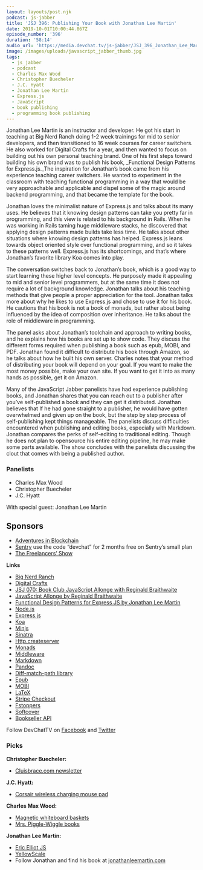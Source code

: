 ```yaml
---
layout: layouts/post.njk
podcast: js-jabber
title: 'JSJ 396: Publishing Your Book with Jonathan Lee Martin'
date: 2019-10-01T10:00:44.867Z
episode_number: '396'
duration: '58:14'
audio_url: 'https://media.devchat.tv/js-jabber/JSJ_396_Jonathan_Lee_Martin.mp3'
image: /images/uploads/javascript_jabber_thumb.jpg
tags:
  - js_jabber
  - podcast
  - Charles Max Wood
  - Christopher Buecheler
  - J.C. Hyatt
  - Jonathan Lee Martin
  - Express.js
  - JavaScript
  - book publishing
  - programming book publishing
---
```

Jonathan Lee Martin is an instructor and developer. He got his start in teaching at Big Nerd Ranch doing 1-2 week trainings for mid to senior developers, and then transitioned to 16 week courses for career switchers. He also worked for Digital Crafts for a year, and then wanted to focus on building out his own personal teaching brand. One of his first steps toward building his own brand was to publish his book, _Functional Design Patterns for Express.js._The inspiration for Jonathan’s book came from his experience teaching career switchers. He wanted to experiment in the classroom with teaching functional programming in a way that would be very approachable and applicable and dispel some of the magic around backend programming, and that became the template for the book. 

Jonathan loves the minimalist nature of Express.js and talks about its many uses. He believes that it knowing design patterns can take you pretty far in programming, and this view is related to his background in Rails. When he was working in Rails taming huge middleware stacks, he discovered that applying design patterns made builds take less time. He talks about other situations where knowing design patterns has helped. Express.js leans towards object oriented style over functional programming, and so it takes to these patterns well. Express.js has its shortcomings, and that’s where Jonathan’s favorite library Koa comes into play. 

The conversation switches back to Jonathan’s book, which is a good way to start learning these higher level concepts. He purposely made it appealing to mid and senior level programmers, but at the same time it does not require a lot of background knowledge. Jonathan talks about his teaching methods that give people a proper appreciation for the tool. Jonathan talks more about why he likes to use Express.js and chose to use it for his book. He cautions that his book is not a book of monads, but rather about being influenced by the idea of composition over inheritance. He talks about the role of middleware in programming. 

The panel asks about Jonathan’s toolchain and approach to writing books, and he explains how his books are set up to show code. They discuss the different forms required when publishing a book such as epub, MOBI, and PDF. Jonathan found it difficult to distribute his book through Amazon, so he talks about how he built his own server. Charles notes that your method of distributing your book will depend on your goal. If you want to make the most money possible, make your own site. If you want to get it into as many hands as possible, get it on Amazon.


Many of the JavaScript Jabber panelists have had experience publishing books, and Jonathan shares that you can reach out to a publisher after you’ve self-published a book and they can get it distributed. Jonathan believes that If he had gone straight to a publisher, he would have gotten overwhelmed and given up on the book, but the step by step process of self-publishing kept things manageable. The panelists discuss difficulties encountered when publishing and editing books, especially with Markdown. Jonathan compares the perks of self-editing to traditional editing. Though he does not plan to opensource his entire editing pipeline, he may make some parts available. The show concludes with the panelists discussing the clout that comes with being a published author. 


### **Panelists**



*   Charles Max Wood
*   Christopher Buecheler 
*   J.C. Hyatt

With special guest: Jonathan Lee Martin


## **Sponsors**



*   [Adventures in Blockchain](https://devchat.tv/adventures-in-blockchain/)
*   [Sentry](http://sentry.io/) use the code “devchat” for 2 months free on Sentry’s small plan
*   [The Freelancers’ Show](https://devchat.tv/freelancers/)

**Links**



*   [Big Nerd Ranch](https://www.bignerdranch.com)
*   [Digital Crafts](https://www.digitalcrafts.com/)
*   [JSJ 070: Book Club JavaScript Allonge with Reginald Braithwaite](https://devchat.tv/js-jabber/070-jsj-book-club-javascript-allonge-with-reginald-braithwaite/)
*   [JavaScript Allonge by Reginald Braithwaite](https://www.amazon.com/Javascript-Allong%C3%A9-Reginald-Braithwaite-ebook/dp/B00FLKRCVO)
*   [Functional Design Patterns for Express JS by Jonathan Lee Martin](https://jonathanleemartin.com/books/)
*   [Node.js](https://nodejs.org/)
*   [Express.js](https://expressjs.com/)
*   [Koa](https://koajs.com/)
*   [Minjs](http://www.minjs.com/) 
*   [Sinatra](http://sinatrarb.com/)
*   [Http.createserver](https://www.w3schools.com/nodejs/met_http_createserver.asp)
*   [Monads](https://en.wikipedia.org/wiki/Monad_(functional_programming))
*   [Middleware](https://www.redhat.com/en/topics/middleware/what-is-middleware) 
*   [Markdown](https://github.com/adam-p/markdown-here/wiki/Markdown-Cheatsheet)
*   [Pandoc](https://pandoc.org/)
*   [Diff-match-path library](https://github.com/google/diff-match-patch)
*   [Epub](https://www.epubbooks.com/)
*   [MOBI](https://dlt.mobi/)
*   [LaTeX ](https://www.latex-project.org/)
*   [Stripe Checkout](https://stripe.com/payments/checkout)
*   [Fstoppers](https://fstoppers.com/)
*   [Softcover](softcover.io)
*   [Bookseller API ](https://github.com/nybblr/bookseller-api)

Follow DevChatTV on [Facebook](https://www.facebook.com/DevChattv/?__tn__=%2Cd%2CP-R&eid=ARDBDrBnK71PDmx_8gE_IeIEo5SnM7cyzylVBjAwfaOo1ck_6q3GXuRBfaUQZaWVvFGyEVjrhDwnS_tV) and [Twitter](https://twitter.com/devchattv?lang=en)


### **Picks**

**Christopher Buecheler:**



*   [Cluisbrace.com newsletter](https://closebrace.com)

**J.C. Hyatt:**



*   [Corsair wireless charging mouse pad](https://www.amazon.com/gp/product/B077ZGS1GN/ref=ppx_yo_dt_b_asin_title_o03_s00?ie=UTF8&psc=1?ie=UTF8&qid=1548462018&sr=8-1&linkCode=ll1&tag=devchattv-20&linkId=f06bfe7482dca8bb751ed6d7cc86e2ab&language=en_US)

**Charles Max Wood:**



*   [Magnetic whiteboard baskets](https://www.amazon.com/MyGift-Magnetic-Storage-Whiteboard-Organizer/dp/B01LY7WMMT?ie=UTF8&qid=1548462018&sr=8-1&linkCode=ll1&tag=devchattv-20&linkId=f06bfe7482dca8bb751ed6d7cc86e2ab&language=en_US)
*   [Mrs. Piggle-Wiggle books](https://www.amazon.com/Mrs-Piggle-Wiggle-5-Book-Collection-Piggle-Wiggles/dp/0545518601?ie=UTF8&qid=1548462018&sr=8-1&linkCode=ll1&tag=devchattv-20&linkId=f06bfe7482dca8bb751ed6d7cc86e2ab&language=en_US)

**Jonathan Lee Martin:**



*   [Eric Elliot JS](https://ericelliottjs.com/)
*   [YellowScale](https://www.yellowscale.com/)
*   Follow Jonathan and find his book at [jonathanleemartin.com](https://jonathanleemartin.com/)

<!-- Docs to Markdown version 1.0β17 -->
